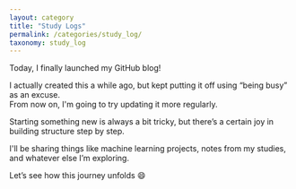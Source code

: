 ```yaml
---
layout: category
title: "Study Logs"
permalink: /categories/study_log/
taxonomy: study_log
---
```


Today, I finally launched my GitHub blog!

I actually created this a while ago, but kept putting it off using “being busy” as an excuse.  
From now on, I'm going to try updating it more regularly.

Starting something new is always a bit tricky, but there’s a certain joy in building structure step by step.

I'll be sharing things like machine learning projects, notes from my studies, and whatever else I’m exploring.

Let’s see how this journey unfolds 😄
